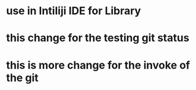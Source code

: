 # use in Intiliji IDE for Library
# this change for the testing git status
# this is more change for the invoke of the git
